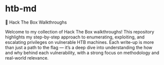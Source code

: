 # htb-md

🔐 Hack The Box Walkthroughs 

Welcome to my collection of Hack The Box walkthroughs!  This repository highlights my step-by-step approach to enumerating, exploiting, and escalating privileges on vulnerable HTB machines. Each write-up is more than just a path to the flag — it’s a deep dive into understanding the how and why behind each vulnerability, with a strong focus on methodology and real-world relevance.
